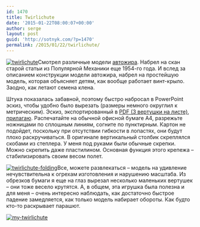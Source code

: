 ```yaml
---
id: 1470
title: Twirlichute
date: '2015-01-22T08:00:07+00:00'
author: serge
layout: post
guid: 'http://sotnyk.com/?p=1470'
permalink: /2015/01/22/twirlichute/
---
```


[![twirlichute](https://sotnyk.github.io/wp-content/uploads/2015/01/twirlichute-99x300.jpg)](https://sotnyk.github.io/wp-content/uploads/2015/01/twirlichute.jpg)Смотрел различные модели [автожира](https://ru.wikipedia.org/wiki/Автожир). Набрел на скан старой статьи из Популярной Механики еще 1954-го года. И вслед за описанием конструкции модели автожира, набрел на простейшую модель, которая объясняет детям, как вообще работает винт-крыло. Заодно, как летают семена клена.

Штука показалась забавной, поэтому быстро набросал в PowerPoint эскиз, чтобы удобно было вырезать (размеры немного округлил к метрическим). Эскиз, экспортированный в [PDF (3 вертушки на листе), прилагаю](/pics/AutorotationToy.pdf). Распечатайте на обычной офисной бумаге A4, разрежьте ножницами по сплошным линиям, согните по пунктирным. Картон не подойдет, поскольку при отсутствии гибкости в лопастях, они будут плохо раскручиваться. В оригинале вертикальный столбик скреплялся скобами из степлера. У меня под руками были обычные скрепки. Можно скрепить даже пластилином. Основная функция этого крепежа – стабилизировать своим весом полет.

[![twirlichute-folding](https://sotnyk.github.io/wp-content/uploads/2015/01/twirlichute-folding.jpg)](https://sotnyk.github.io/wp-content/uploads/2015/01/twirlichute-folding.jpg)Все, можете развлекаться – модель на удивление нечувствительна к огрехам изготовления и нарушению масштаба. Из обрезков бумаги я еще на глаз вырезал несколько маленьких вертушек – они тоже весело крутятся. А, в общем, эта игрушка была полезна и для меня – очень интересно наблюдать, как достаточно быстрое падение замедляется, как только модель набирает обороты. Как будто кто-то раскрывает парашют.

[![my-twirlichute](https://sotnyk.github.io/wp-content/uploads/2015/01/my-twirlichute.jpg)](https://sotnyk.github.io/wp-content/uploads/2015/01/my-twirlichute.jpg)